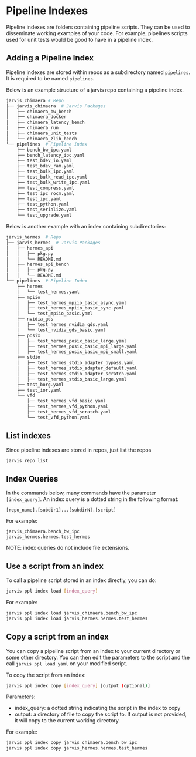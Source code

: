 # Pipeline Indexes

Pipeline indexes are folders containing pipeline scripts.
They can be used to disseminate working examples of your code.
For example, pipelines scripts used for unit tests would be good to have
in a pipeline index.

## Adding a Pipeline Index

Pipeline indexes are stored within repos as a subdirectory named
``pipelines``. It is required to be named ``pipelines``.

Below is an example structure of a jarvis repo containing a pipeline index.
```bash
jarvis_chimaera # Repo
├── jarvis_chimaera  # Jarvis Packages
│   ├── chimaera_bw_bench
│   ├── chimaera_docker
│   ├── chimaera_latency_bench
│   ├── chimaera_run
│   ├── chimaera_unit_tests
│   └── chimaera_zlib_bench
└── pipelines  # Pipeline Index
    ├── bench_bw_ipc.yaml
    ├── bench_latency_ipc.yaml
    ├── test_bdev_io.yaml
    ├── test_bdev_ram.yaml
    ├── test_bulk_ipc.yaml
    ├── test_bulk_read_ipc.yaml
    ├── test_bulk_write_ipc.yaml
    ├── test_compress.yaml
    ├── test_ipc_rocm.yaml
    ├── test_ipc.yaml
    ├── test_python.yaml
    ├── test_serialize.yaml
    └── test_upgrade.yaml
```

Below is another example with an index containing subdirectories:
```bash
jarvis_hermes  # Repo
├── jarvis_hermes  # Jarvis Packages
│   ├── hermes_api
│   │   ├── pkg.py
│   │   └── README.md
│   ├── hermes_api_bench
│   │   ├── pkg.py
│   │   └── README.md
└── pipelines  # Pipeline Index
    ├── hermes
    │   └── test_hermes.yaml
    ├── mpiio
    │   ├── test_hermes_mpiio_basic_async.yaml
    │   ├── test_hermes_mpiio_basic_sync.yaml
    │   └── test_mpiio_basic.yaml
    ├── nvidia_gds
    │   ├── test_hermes_nvidia_gds.yaml
    │   └── test_nvidia_gds_basic.yaml
    ├── posix
    │   ├── test_hermes_posix_basic_large.yaml
    │   ├── test_hermes_posix_basic_mpi_large.yaml
    │   ├── test_hermes_posix_basic_mpi_small.yaml
    ├── stdio
    │   ├── test_hermes_stdio_adapter_bypass.yaml
    │   ├── test_hermes_stdio_adapter_default.yaml
    │   ├── test_hermes_stdio_adapter_scratch.yaml
    │   ├── test_hermes_stdio_basic_large.yaml
    ├── test_borg.yaml
    ├── test_ior.yaml
    └── vfd
        ├── test_hermes_vfd_basic.yaml
        ├── test_hermes_vfd_python.yaml
        ├── test_hermes_vfd_scratch.yaml
        └── test_vfd_python.yaml
```

## List indexes

Since pipeline indexes are stored in repos, just list
the repos
```bash
jarvis repo list
```

## Index Queries

In the commands below, many commands have the parameter ``[index_query]``.
An index query is a dotted string in the following format:
```
[repo_name].[subdir1]...[subdirN].[script]
```

For example:
```
jarvis_chimaera.bench_bw_ipc
jarvis_hermes.hermes.test_hermes
``` 

NOTE: index queries do not include file extensions.

## Use a script from an index
To call a pipeline script stored in an index directly, you
can do:

```bash
jarvis ppl index load [index_query]
```

For example:
```bash
jarvis ppl index load jarvis_chimaera.bench_bw_ipc
jarvis ppl index load jarvis_hermes.hermes.test_hermes
```

## Copy a script from an index

You can copy a pipeline script from an index to your current
directory or some other directory. You can then edit the
parameters to the script and the call ``jarvis ppl load yaml``
on your modified script.

To copy the script from an index:
```bash
jarvis ppl index copy [index_query] [output (optional)]
```

Parameters:
* index_query: a dotted string indicating the script in the index to copy
* output: a directory of file to copy the script to. If output is not provided,
it will copy to the current working directory.

For example:
```bash
jarvis ppl index copy jarvis_chimaera.bench_bw_ipc
jarvis ppl index copy jarvis_hermes.hermes.test_hermes
```
